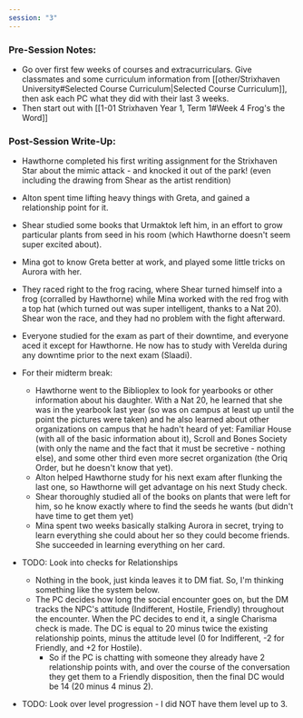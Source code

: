 ```yaml
---
session: "3"
---
```


### Pre-Session Notes:
* Go over first few weeks of courses and extracurriculars. Give classmates and some curriculum information from [[other/Strixhaven University#Selected Course Curriculum|Selected Course Curriculum]], then ask each PC what they did with their last 3 weeks.
* Then start out with [[1-01  Strixhaven Year 1, Term 1#Week 4 Frog's the Word]]


### Post-Session Write-Up:
- Hawthorne completed his first writing assignment for the Strixhaven Star about the mimic attack - and knocked it out of the park! (even including the drawing from Shear as the artist rendition)
- Alton spent time lifting heavy things with Greta, and gained a relationship point for it.
- Shear studied some books that Urmaktok left him, in an effort to grow particular plants from seed in his room (which Hawthorne doesn't seem super excited about).
- Mina got to know Greta better at work, and played some little tricks on Aurora with her.
- They raced right to the frog racing, where Shear turned himself into a frog (corralled by Hawthorne) while Mina worked with the red frog with a top hat (which turned out was super intelligent, thanks to a Nat 20). Shear won the race, and they had no problem with the fight afterward.
- Everyone studied for the exam as part of their downtime, and everyone aced it except for Hawthorne. He now has to study with Verelda during any downtime prior to the next exam (Slaadi).
- For their midterm break:
	- Hawthorne went to the Biblioplex to look for yearbooks or other information about his daughter. With a Nat 20, he learned that she was in the yearbook last year (so was on campus at least up until the point the pictures were taken) and he also learned about other organizations on campus that he hadn't heard of yet: Familiar House (with all of the basic information about it), Scroll and Bones Society (with only the name and the fact that it must be secretive - nothing else), and some other third even more secret organization (the Oriq Order, but he doesn't know that yet).
	- Alton helped Hawthorne study for his next exam after flunking the last one, so Hawthorne will get advantage on his next Study check.
	- Shear thoroughly studied all of the books on plants that were left for him, so he know exactly where to find the seeds he wants (but didn't have time to get them yet)
	- Mina spent two weeks basically stalking Aurora in secret, trying to learn everything she could about her so they could become friends. She succeeded in learning everything on her card.

- TODO: Look into checks for Relationships
	- Nothing in the book, just kinda leaves it to DM fiat. So, I'm thinking something like the system below.
	- The PC decides how long the social encounter goes on, but the DM tracks the NPC's attitude (Indifferent, Hostile, Friendly) throughout the encounter. When the PC decides to end it, a single Charisma check is made. The DC is equal to 20 minus twice the existing relationship points, minus the attitude level (0 for Indifferent, -2 for Friendly, and +2 for Hostile).
		- So if the PC is chatting with someone they already have 2 relationship points with, and over the course of the conversation they get them to a Friendly disposition, then the final DC would be 14 (20 minus 4 minus 2).

- TODO: Look over level progression - I did NOT have them level up to 3.

